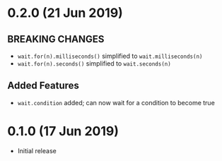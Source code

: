 # 0.2.0 (21 Jun 2019)

## BREAKING CHANGES

* `wait.for(n).milliseconds()` simplified to `wait.milliseconds(n)`
* `wait.for(n).seconds()` simplified to `wait.seconds(n)`

## Added Features

* `wait.condition` added; can now wait for a condition to become true

# 0.1.0 (17 Jun 2019)

* Initial release